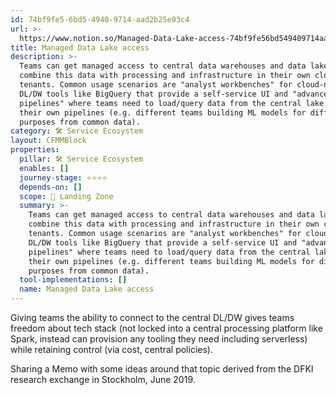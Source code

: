 ```yaml
---
id: 74bf9fe5-6bd5-4940-9714-aad2b25e03c4
url: >-
  https://www.notion.so/Managed-Data-Lake-access-74bf9fe56bd549409714aad2b25e03c4
title: Managed Data Lake access
description: >-
  Teams can get managed access to central data warehouses and data lakes to
  combine this data with processing and infrastructure in their own cloud
  tenants. Common usage scenarios are "analyst workbenches" for cloud-native
  DL/DW tools like BigQuery that provide a self-service UI and "advanced data
  pipelines" where teams need to load/query data from the central lake into
  their own pipelines (e.g. different teams building ML models for different
  purposes from common data). 
category: 🛠 Service Ecosystem
layout: CFMMBlock
properties:
  pillar: 🛠 Service Ecosystem
  enables: []
  journey-stage: ⭐️⭐️⭐️⭐️
  depends-on: []
  scope: 🛬 Landing Zone
  summary: >-
    Teams can get managed access to central data warehouses and data lakes to
    combine this data with processing and infrastructure in their own cloud
    tenants. Common usage scenarios are "analyst workbenches" for cloud-native
    DL/DW tools like BigQuery that provide a self-service UI and "advanced data
    pipelines" where teams need to load/query data from the central lake into
    their own pipelines (e.g. different teams building ML models for different
    purposes from common data). 
  tool-implementations: []
  name: Managed Data Lake access
---
```


Giving teams the ability to connect to the central DL/DW gives teams freedom about tech stack (not locked into a central processing platform like Spark, instead can provision any tooling they need including serverless) while retaining control (via cost, central policies).



Sharing a Memo with some ideas around that topic derived from the DFKI research exchange in Stockholm, June 2019.

<!-- unsupported block type: file -->